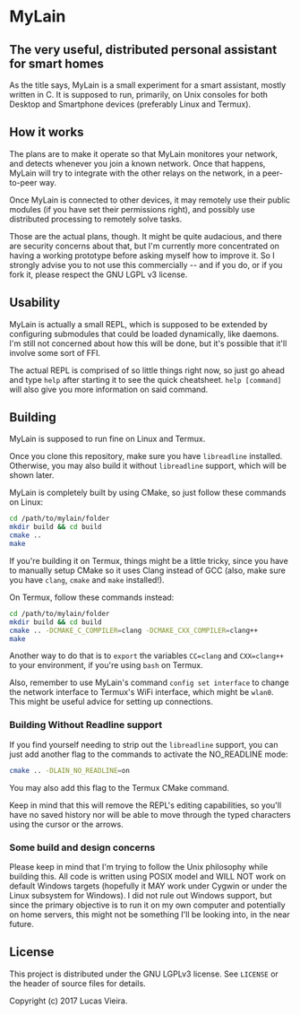 # MyLain
## The very useful, distributed personal assistant for smart homes

As the title says, MyLain is a small experiment for a smart assistant, mostly written in C.
It is supposed to run, primarily, on Unix consoles for both Desktop and
Smartphone devices (preferably Linux and Termux).

## How it works
The plans are to make it operate so that MyLain monitores your network, and detects whenever you join a known network. Once that happens, MyLain will try to integrate with the other relays on the network, in a peer-to-peer way.

Once MyLain is connected to other devices, it may remotely use their public modules (if you have set their permissions right), and possibly use distributed processing to remotely solve tasks.

Those are the actual plans, though. It might be quite audacious, and there are security concerns about that, but I'm currently more concentrated on having a working prototype before asking myself how to improve it. So I strongly advise you to not use this commercially -- and if you do, or if you fork it, please respect the GNU LGPL v3 license.

## Usability
MyLain is actually a small REPL, which is supposed to be extended by configuring submodules that could be loaded dynamically, like daemons. I'm still not concerned about how this will be done, but it's possible that it'll involve some sort of FFI.

The actual REPL is comprised of so little things right now, so just go ahead and type `help` after starting it to see the quick cheatsheet. `help [command]` will also give you more information on said command.

## Building
MyLain is supposed to run fine on Linux and Termux.

Once you clone this repository, make sure you have `libreadline` installed. Otherwise, you may also build it without `libreadline` support, which will be shown later.

MyLain is completely built by using CMake, so just follow these commands on Linux:

```bash
cd /path/to/mylain/folder
mkdir build && cd build
cmake ..
make
```

If you're building it on Termux, things might be a little tricky, since you have to manually setup CMake so it uses Clang instead of GCC (also, make sure you have `clang`, `cmake` and `make` installed!).

On Termux, follow these commands instead:

```bash
cd /path/to/mylain/folder
mkdir build && cd build
cmake .. -DCMAKE_C_COMPILER=clang -DCMAKE_CXX_COMPILER=clang++
make
```

Another way to do that is to `export` the variables `CC=clang` and `CXX=clang++` to your environment, if you're using `bash` on Termux.

Also, remember to use MyLain's command `config set interface` to change the network interface to Termux's WiFi interface, which might be `wlan0`. This might be useful advice for setting up connections.

### Building Without Readline support
If you find yourself needing to strip out the `libreadline` support, you can just add another flag to the commands to activate the NO_READLINE mode:

```bash
cmake .. -DLAIN_NO_READLINE=on
```

You may also add this flag to the Termux CMake command.

Keep in mind that this will remove the REPL's editing capabilities, so you'll have no saved history nor will be able to move through the typed characters using the cursor or the arrows.

### Some build and design concerns
Please keep in mind that I'm trying to follow the Unix philosophy while building this. All code is written using POSIX model and WILL NOT work on default Windows targets (hopefully it MAY work under Cygwin or under the Linux subsystem for Windows). I did not rule out Windows support, but since the primary objective is to run it on my own computer and potentially on home servers, this might not be something I'll be looking into, in the near future.

## License
This project is distributed under the GNU LGPLv3 license. See `LICENSE` or the header of source files for details.

Copyright (c) 2017 Lucas Vieira.
